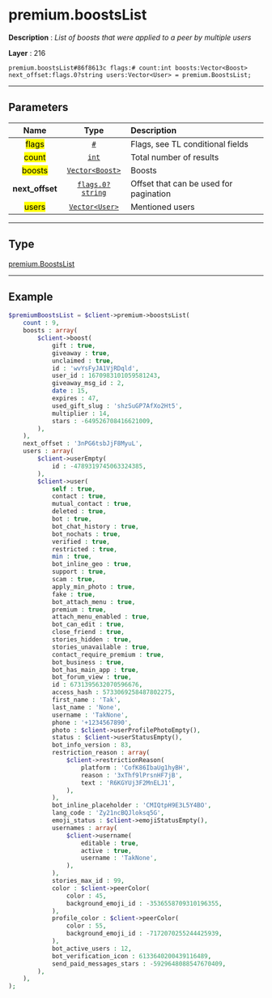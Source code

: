 # premium.boostsList

**Description** : *List of boosts that were applied to a peer by multiple users*

**Layer** : 216

```tl
premium.boostsList#86f8613c flags:# count:int boosts:Vector<Boost> next_offset:flags.0?string users:Vector<User> = premium.BoostsList;
```

---

## Parameters

| Name | Type | Description |
| :---: | :---: | :--- |
| <mark>flags</mark> | [`#`](type/#) | Flags, see TL conditional fields |
| <mark>count</mark> | [`int`](type/int) | Total number of results |
| <mark>boosts</mark> | [`Vector<Boost>`](type/Boost) | Boosts |
| **next_offset** | [`flags.0?string`](type/string) | Offset that can be used for pagination |
| <mark>users</mark> | [`Vector<User>`](type/User) | Mentioned users |

---

## Type

[premium.BoostsList](type/premium.BoostsList)

---

## Example

```php
$premiumBoostsList = $client->premium->boostsList(
	count : 9,
	boosts : array(
		$client->boost(
			gift : true,
			giveaway : true,
			unclaimed : true,
			id : 'wvYsFyJA1VjRDqld',
			user_id : 1670983101059581243,
			giveaway_msg_id : 2,
			date : 15,
			expires : 47,
			used_gift_slug : 'shzSuGP7AfXo2Ht5',
			multiplier : 14,
			stars : -649526708416621009,
		),
	),
	next_offset : '3nPG6tsbJjF8MyuL',
	users : array(
		$client->userEmpty(
			id : -4789319745063324385,
		),
		$client->user(
			self : true,
			contact : true,
			mutual_contact : true,
			deleted : true,
			bot : true,
			bot_chat_history : true,
			bot_nochats : true,
			verified : true,
			restricted : true,
			min : true,
			bot_inline_geo : true,
			support : true,
			scam : true,
			apply_min_photo : true,
			fake : true,
			bot_attach_menu : true,
			premium : true,
			attach_menu_enabled : true,
			bot_can_edit : true,
			close_friend : true,
			stories_hidden : true,
			stories_unavailable : true,
			contact_require_premium : true,
			bot_business : true,
			bot_has_main_app : true,
			bot_forum_view : true,
			id : 6731395632070596676,
			access_hash : 5733069258487802275,
			first_name : 'Tak',
			last_name : 'None',
			username : 'TakNone',
			phone : '+1234567890',
			photo : $client->userProfilePhotoEmpty(),
			status : $client->userStatusEmpty(),
			bot_info_version : 83,
			restriction_reason : array(
				$client->restrictionReason(
					platform : 'CofK86IbaUg1hyBH',
					reason : '3xThf9lPrsnHF7jB',
					text : 'R6KGYUj3F2MnELJ1',
				),
			),
			bot_inline_placeholder : 'CMIQtpH9E3L5Y4BO',
			lang_code : 'Zy21ncBQJloksq5G',
			emoji_status : $client->emojiStatusEmpty(),
			usernames : array(
				$client->username(
					editable : true,
					active : true,
					username : 'TakNone',
				),
			),
			stories_max_id : 99,
			color : $client->peerColor(
				color : 45,
				background_emoji_id : -3536558709310196355,
			),
			profile_color : $client->peerColor(
				color : 55,
				background_emoji_id : -7172070255244425939,
			),
			bot_active_users : 12,
			bot_verification_icon : 6133640200439116489,
			send_paid_messages_stars : -5929648088547670409,
		),
	),
);
```